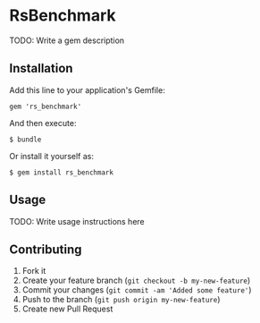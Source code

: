 # RsBenchmark

TODO: Write a gem description

## Installation

Add this line to your application's Gemfile:

    gem 'rs_benchmark'

And then execute:

    $ bundle

Or install it yourself as:

    $ gem install rs_benchmark

## Usage

TODO: Write usage instructions here

## Contributing

1. Fork it
2. Create your feature branch (`git checkout -b my-new-feature`)
3. Commit your changes (`git commit -am 'Added some feature'`)
4. Push to the branch (`git push origin my-new-feature`)
5. Create new Pull Request
